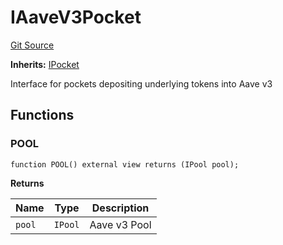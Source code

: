 # IAaveV3Pocket
[Git Source](https://github.com/cryptexfinance/tcapv2.0/blob/6bc13f590e0d259edfc7844b2201ce75ef760a67/src/interface/pockets/IAaveV3Pocket.sol)

**Inherits:**
[IPocket](/src/interface/pockets/IPocket.sol/interface.IPocket.md)

Interface for pockets depositing underlying tokens into Aave v3


## Functions
### POOL


```solidity
function POOL() external view returns (IPool pool);
```
**Returns**

|Name|Type|Description|
|----|----|-----------|
|`pool`|`IPool`|Aave v3 Pool|


